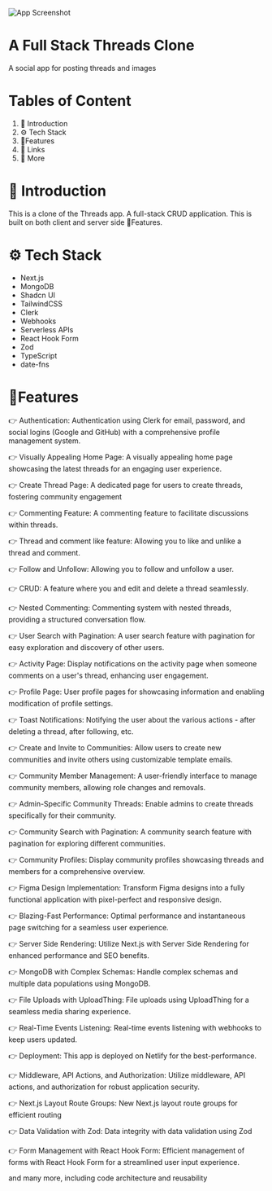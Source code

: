 ![App Screenshot](/assets/threadsmockup.png)

# A Full Stack Threads Clone

A social app for posting threads and images

# Tables of Content

1. 🤖 Introduction
2. ⚙️ Tech Stack
3. 🔋Features
4. 🔗 Links
5. 🚀 More


# 🤖 Introduction

This is a clone of the Threads app. A full-stack CRUD application. This is built on both client and server side 🔋Features.

# ⚙️ Tech Stack

 - Next.js
 - MongoDB
 - Shadcn UI
 - TailwindCSS
 - Clerk
 - Webhooks
 - Serverless APIs
 - React Hook Form
 - Zod
 - TypeScript
 - date-fns

# 🔋Features

👉 Authentication: Authentication using Clerk for email, password, and social logins (Google and GitHub) with a comprehensive profile management system.

👉 Visually Appealing Home Page: A visually appealing home page showcasing the latest threads for an engaging user experience.

👉 Create Thread Page: A dedicated page for users to create threads, fostering community engagement

👉 Commenting Feature: A commenting feature to facilitate discussions within threads.

👉 Thread and comment like feature: Allowing you to like and unlike a thread and comment.

👉 Follow and Unfollow: Allowing you to follow and unfollow a user.

👉 CRUD: A feature where you and edit and delete a thread seamlessly.

👉 Nested Commenting: Commenting system with nested threads, providing a structured conversation flow.

👉 User Search with Pagination: A user search feature with pagination for easy exploration and discovery of other users.

👉 Activity Page: Display notifications on the activity page when someone comments on a user's thread, enhancing user engagement.

👉 Profile Page: User profile pages for showcasing information and enabling modification of profile settings.

👉 Toast Notifications: Notifying the user about the various actions - after deleting a thread, after following, etc.

👉 Create and Invite to Communities: Allow users to create new communities and invite others using customizable template emails.

👉 Community Member Management: A user-friendly interface to manage community members, allowing role changes and removals.

👉 Admin-Specific Community Threads: Enable admins to create threads specifically for their community.

👉 Community Search with Pagination: A community search feature with pagination for exploring different communities.

👉 Community Profiles: Display community profiles showcasing threads and members for a comprehensive overview.

👉 Figma Design Implementation: Transform Figma designs into a fully functional application with pixel-perfect and responsive design.

👉 Blazing-Fast Performance: Optimal performance and instantaneous page switching for a seamless user experience.

👉 Server Side Rendering: Utilize Next.js with Server Side Rendering for enhanced performance and SEO benefits.

👉 MongoDB with Complex Schemas: Handle complex schemas and multiple data populations using MongoDB.

👉 File Uploads with UploadThing: File uploads using UploadThing for a seamless media sharing experience.

👉 Real-Time Events Listening: Real-time events listening with webhooks to keep users updated.

👉 Deployment: This app is deployed on Netlify for the best-performance.

👉 Middleware, API Actions, and Authorization: Utilize middleware, API actions, and authorization for robust application security.

👉 Next.js Layout Route Groups: New Next.js layout route groups for efficient routing

👉 Data Validation with Zod: Data integrity with data validation using Zod

👉 Form Management with React Hook Form: Efficient management of forms with React Hook Form for a streamlined user input experience.

and many more, including code architecture and reusability